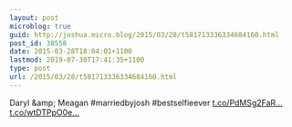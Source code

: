 ```yaml
---
layout: post
microblog: true
guid: http://joshua.micro.blog/2015/03/28/t581713336334684160.html
post_id: 38558
date: 2015-03-28T18:04:01+1100
lastmod: 2019-07-30T17:41:35+1100
type: post
url: /2015/03/28/t581713336334684160.html
---
```

Daryl &amp;amp; Meagan #marriedbyjosh #bestselfieever [t.co/PdMSg2FaR...](http://t.co/PdMSg2FaRk) [t.co/wtDTPpO0e...](http://t.co/wtDTPpO0eD)
